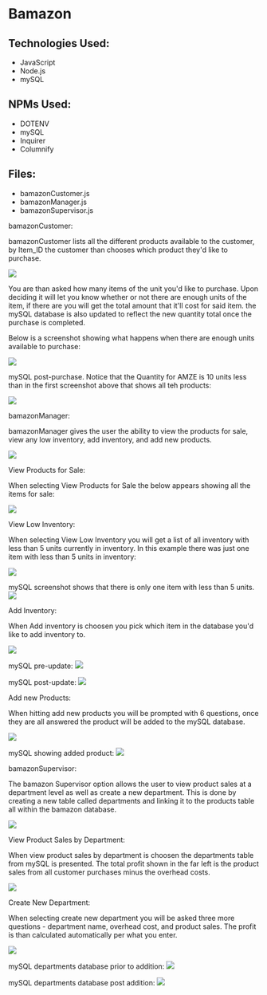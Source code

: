 # Bamazon

## Technologies Used:

- JavaScript
- Node.js
- mySQL

## NPMs Used:

- DOTENV
- mySQL
- Inquirer
- Columnify

## Files:

- bamazonCustomer.js
- bamazonManager.js
- bamazonSupervisor.js


bamazonCustomer:

bamazonCustomer lists all the different products available to the customer, by Item_ID the customer than chooses which product they'd like to purchase.

![](screenshots/bamazoncustomer1.PNG)

You are than asked how many items of the unit you'd like to purchase. Upon deciding it will let you know whether or not there are enough units of the item, if there are you will get the total amount that it'll cost for said item. the mySQL database is also updated to reflect the new quantity total once the purchase is completed.

Below is a screenshot showing what happens when there are enough units available to purchase:

![](screenshots/bamazoncustomer2.PNG)

mySQL post-purchase. Notice that the Quantity for AMZE is 10 units less than in the first screenshot above that shows all teh products:

![](screenshots/mySQL1.PNG)



bamazonManager:

bamazonManager gives the user the ability to view the products for sale, view any low inventory, add inventory, and add new products.

![](screenshots/bamazonmanager1.PNG)


View Products for Sale:

When selecting View Products for Sale the below appears showing all the items for sale:

![](screenshots/bamazonmanager2.PNG)


View Low Inventory:

When selecting View Low Inventory you will get a list of all inventory with less than 5 units currently in inventory. In this example there was just one item with less than 5 units in inventory:

![](screenshots/bamazonmanager3.PNG)


mySQL screenshot shows that there is only one item with less than 5 units.
![](screenshots/mySQL1.PNG)


Add Inventory:

When Add inventory is choosen you pick which item in the database you'd like to add inventory to.

![](screenshots/bamazonmanager4.PNG)

mySQL pre-update:
![](screenshots/mySQL1.PNG)

mySQL post-update:
![](screenshots/mySQL2.PNG)


Add new Products:

When hitting add new products you will be prompted with 6 questions, once they are all answered the product will be added to the mySQL database.

![](screenshots/bamazonmanager5.PNG)


mySQL showing added product:
![](screenshots/mySQL3.PNG)


bamazonSupervisor:

The bamazon Supervisor option allows the user to view product sales at a department level as well as create a new department. This is done by creating a new table called departments and linking it to the products table all within the bamazon database.

![](screenshots/bamazonsupervisor1.PNG)


View Product Sales by Department:

When view product sales by department is choosen the departments table from mySQL is presented. The total profit shown in the far left is the product sales from all customer purchases minus the overhead costs.

![](screenshots/bamazonsupervisor2.PNG)


Create New Department:

When selecting create new department you will be asked three more questions - department name, overhead cost, and product sales. The profit is than calculated automatically per what you enter.

![](screenshots/bamazonsupervisor3.PNG)


mySQL departments database prior to addition:
![](screenshots/mySQL4.PNG)

mySQL departments database post addition:
![](screenshots/mySQL5.PNG)

